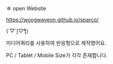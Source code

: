 ☆ open Website

https://woogwayeon.github.io/sparco/

(´▽`ʃ♡ƪ)

미디어쿼리를 사용하여 반응형으로 제작했어요.

PC / Tablet / Mobile Size가 각각 존재합니다.
